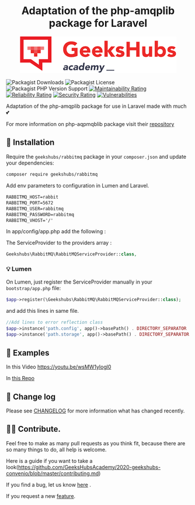 <h1 align="center">
 Adaptation of the php-amqplib package for Laravel
</h1>

<p align="center">
    <img src="https://github.com/GeeksHubsAcademy/2020-geekshubs-media/blob/master/image/logo.png">	
</p>

![Packagist Downloads](https://img.shields.io/packagist/dt/geekshubs/rabbitmq?style=flat)
![Packagist License](https://img.shields.io/packagist/l/geekshubs/rabbitmq?logoColor=red)
![Packagist PHP Version Support](https://img.shields.io/packagist/php-v/geekshubs/rabbitmq)
[![Maintainability Rating](https://sonarcloud.io/api/project_badges/measure?project=GeeksHubsAcademy_RabbitMQ&metric=sqale_rating)](https://sonarcloud.io/dashboard?id=GeeksHubsAcademy_RabbitMQ)
[![Reliability Rating](https://sonarcloud.io/api/project_badges/measure?project=GeeksHubsAcademy_RabbitMQ&metric=reliability_rating)](https://sonarcloud.io/dashboard?id=GeeksHubsAcademy_RabbitMQ)
[![Security Rating](https://sonarcloud.io/api/project_badges/measure?project=GeeksHubsAcademy_RabbitMQ&metric=security_rating)](https://sonarcloud.io/dashboard?id=GeeksHubsAcademy_RabbitMQ)
[![Vulnerabilities](https://sonarcloud.io/api/project_badges/measure?project=GeeksHubsAcademy_RabbitMQ&metric=vulnerabilities)](https://sonarcloud.io/dashboard?id=GeeksHubsAcademy_RabbitMQ)

Adaptation of the php-amqplib package for use in Laravel made with much :two_hearts:

For more information on php-aqpmqblib package visit their <a href="https://github.com/php-amqplib/php-amqplib">repository</a>


## 🚀 Installation

Require the `geekshubs/rabbitmq` package in your `composer.json` and update your dependencies:
```sh
composer require geekshubs/rabbitmq
```
Add env parameters to configuration in Lumen and Laravel.


```env
RABBITMQ_HOST=rabbit
RABBITMQ_PORT=5672
RABBITMQ_USER=rabbitmq
RABBITMQ_PASSWORD=rabbitmq
RABBITMQ_VHOST='/'
```
In app/config/app.php add the following :


The ServiceProvider to the providers array :

```php
Geekshubs\RabbitMQ\RabbitMQServiceProvider::class,
```

###  :bulb: Lumen

On Lumen, just register the ServiceProvider manually in your `bootstrap/app.php` file:
```php
$app->register(\Geekshubs\RabbitMQ\RabbitMQServiceProvider::class);
```

and add this lines in same file.
```php
//Add lines to error reflection class
$app->instance('path.config', app()->basePath() . DIRECTORY_SEPARATOR . 'config');
$app->instance('path.storage', app()->basePath() . DIRECTORY_SEPARATOR . 'storage');
```



## :space_invader: Examples
In this Video 
https://youtu.be/wsMW1ylogl0

In [this Repo](https://github.com/xavi78/rabbitmqinlaravel)


## :mag_right: Change log
Please see <a href="https://github.com/GeeksHubsAcademy/RabbitMQ/blob/master/changelog.md">CHANGELOG</a> for more information what has changed recently.


## :superhero_woman: Contribute.
Feel free to make as many pull requests as you think fit, because there are so many things to do, all help is welcome.

Here is a guide if you want to take a look(https://github.com/GeeksHubsAcademy/2020-geekshubs-convenio/blob/master/contributing.md)

If you find a bug, let us know <a href="https://github.com/GeeksHubsAcademy/RabbitMQ/issues">here</a> .

If you request a new  <a href ="https://github.com/GeeksHubsAcademy/RabbitMQ/issues"> feature</a>.








